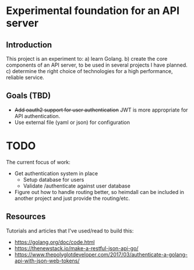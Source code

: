 # Experimental foundation for an API server

## Introduction

This project is an experiment to:
a) learn Golang.
b) create the core components of an API server, to be used in several projects I have planned.
c) determine the right choice of technologies for a high performance, reliable service.

## Goals (TBD)

- ~~Add oauth2 support for user authentication~~ JWT is more appropriate for API authentication.
- Use external file (yaml or json) for configuration

# TODO

The current focus of work:
- Get authentication system in place
    - Setup database for users
    - Validate /authenticate against user database
- Figure out how to handle routing better, so heimdall can be included in another project and just provide the routing/etc.
## Resources

Tutorials and articles that I've used/read to build this:
- https://golang.org/doc/code.html
- https://thenewstack.io/make-a-restful-json-api-go/
- https://www.thepolyglotdeveloper.com/2017/03/authenticate-a-golang-api-with-json-web-tokens/

